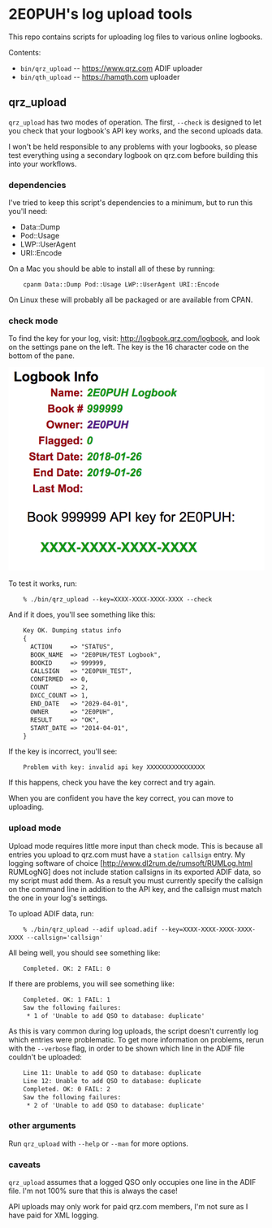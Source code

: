 # 2E0PUH's log upload tools

This repo contains scripts for uploading log files to various online logbooks.

Contents:

* `bin/qrz_upload` -- https://www.qrz.com ADIF uploader
* `bin/qth_upload` -- https://hamqth.com uploader

## qrz_upload

`qrz_upload` has two modes of operation. The first, `--check` is designed to
let you check that your logbook's API key works, and the second uploads data.

I won't be held responsible to any problems with your logbooks, so please test
everything using a secondary logbook on qrz.com before building this into your
workflows.

### dependencies

I've tried to keep this script's dependencies to a minimum, but to run this
you'll need:

* Data::Dump
* Pod::Usage
* LWP::UserAgent
* URI::Encode

On a Mac you should be able to install all of these by running:

        cpanm Data::Dump Pod::Usage LWP::UserAgent URI::Encode

On Linux these will probably all be packaged or are available from CPAN.

### check mode

To find the key for your log, visit: http://logbook.qrz.com/logbook, and look
on the settings pane on the left. The key is the 16 character code on the
bottom of the pane.

![](settings.png)

To test it works, run:

        % ./bin/qrz_upload --key=XXXX-XXXX-XXXX-XXXX --check

And if it does, you'll see something like this:

        Key OK. Dumping status info
        {
          ACTION     => "STATUS",
          BOOK_NAME  => "2E0PUH/TEST Logbook",
          BOOKID     => 999999,
          CALLSIGN   => "2E0PUH_TEST",
          CONFIRMED  => 0,
          COUNT      => 2,
          DXCC_COUNT => 1,
          END_DATE   => "2029-04-01",
          OWNER      => "2E0PUH",
          RESULT     => "OK",
          START_DATE => "2014-04-01",
        }

If the key is incorrect, you'll see:

        Problem with key: invalid api key XXXXXXXXXXXXXXXX

If this happens, check you have the key correct and try again.

When you are confident you have the key correct, you can move to uploading.

### upload mode

Upload mode requires little more input than check mode. This is because all
entries you upload to qrz.com must have a `station callsign` entry. 
My logging software of choice [http://www.dl2rum.de/rumsoft/RUMLog.html RUMLogNG] 
does not include station callsigns in its exported ADIF data, so my
script must add them. As a result you must currently specify the callsign on
the command line in addition to the API key, and the callsign must match the
one in your log's settings.

To upload ADIF data, run:

        % ./bin/qrz_upload --adif upload.adif --key=XXXX-XXXX-XXXX-XXXX-XXXX --callsign='callsign'

All being well, you should see something like:

        Completed. OK: 2 FAIL: 0

If there are problems, you will see something like:

        Completed. OK: 1 FAIL: 1
        Saw the following failures:
         * 1 of 'Unable to add QSO to database: duplicate'

As this is vary common during log uploads, the script doesn't currently log
which entries were problematic. To get more information on problems, rerun with
the `--verbose` flag, in order to be shown which line in the ADIF file couldn't
be uploaded:

        Line 11: Unable to add QSO to database: duplicate
        Line 12: Unable to add QSO to database: duplicate
        Completed. OK: 0 FAIL: 2
        Saw the following failures:
         * 2 of 'Unable to add QSO to database: duplicate'

### other arguments

Run `qrz_upload` with `--help` or `--man` for more options.

### caveats

`qrz_upload` assumes that a logged QSO only occupies one line in the ADIF file.
I'm not 100% sure that this is always the case!

API uploads may only work for paid qrz.com members, I'm not sure as I have paid
for XML logging.
